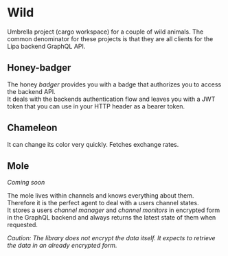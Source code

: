 # Wild
Umbrella project (cargo workspace) for a couple of wild animals.
The common denominator for these projects is that they are all clients for the Lipa backend GraphQL API.

## Honey-badger
The honey *badger* provides you with a badge that authorizes you to access the backend API.  
It deals with the backends authentication flow and leaves you with a JWT token
that you can use in your HTTP header as a bearer token.

## Chameleon
It can change its color very quickly. Fetches exchange rates.

## Mole
*Coming soon*

The mole lives within channels and knows everything about them.    
Therefore it is the perfect agent to deal with a users channel states.  
It stores a users *channel manager* and *channel monitors* in encrypted form in the GraphQL backend
and always returns the latest state of them when requested.

*Caution: The library does not encrypt the data itself. It expects to retrieve the data in an already encrypted form.*
